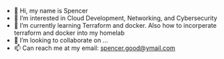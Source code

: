 - 👋 Hi, my name is Spencer
- 👀 I’m interested in Cloud Development, Networking, and Cybersecurity
- 🌱 I’m currently learning Terraform and docker. Also how to incorperate terraform and docker into my homelab
- 💞️ I’m looking to collaborate on ...
- 📫 Can reach me at my email: spencer.good@ymail.com

<!---
SJGood96/SJGood96 is a ✨ special ✨ repository because its `README.md` (this file) appears on your GitHub profile.
You can click the Preview link to take a look at your changes.
--->
